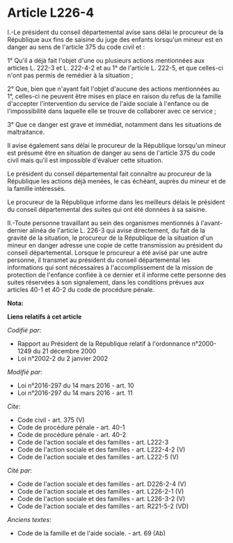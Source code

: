 # Article L226-4

I.-Le président du conseil départemental avise sans délai le procureur de la République aux fins de saisine du juge des
enfants lorsqu'un mineur est en danger au sens de l'article 375 du code civil et : 

1° Qu'il a déjà fait l'objet d'une ou plusieurs actions mentionnées aux articles L. 222-3 et L. 222-4-2 et au 1° de l'article
L. 222-5, et que celles-ci n'ont pas permis de remédier à la situation ; 

2° Que, bien que n'ayant fait l'objet d'aucune des actions mentionnées au 1°, celles-ci ne peuvent être mises en place en
raison du refus de la famille d'accepter l'intervention du service de l'aide sociale à l'enfance ou de l'impossibilité dans
laquelle elle se trouve de collaborer avec ce service ; 

3° Que ce danger est grave et immédiat, notamment dans les situations de maltraitance. 

Il avise également sans délai le procureur de la République lorsqu'un mineur est présumé être en situation de danger au sens
de l'article 375 du code civil mais qu'il est impossible d'évaluer cette situation. 

Le président du conseil départemental fait connaître au procureur de la République les actions déjà menées, le cas échéant,
auprès du mineur et de la famille intéressés. 

Le procureur de la République informe dans les meilleurs délais le président du conseil départemental des suites qui ont été
données à sa saisine. 

II.-Toute personne travaillant au sein des organismes mentionnés à l'avant-dernier alinéa de l'article L. 226-3 qui avise
directement, du fait de la gravité de la situation, le procureur de la République de la situation d'un mineur en danger
adresse une copie de cette transmission au président du conseil départemental. Lorsque le procureur a été avisé par une autre
personne, il transmet au président du conseil départemental les informations qui sont nécessaires à l'accomplissement de la
mission de protection de l'enfance confiée à ce dernier et il informe cette personne des suites réservées à son signalement,
dans les conditions prévues aux articles 40-1 et 40-2 du code de procédure pénale.

**Nota:**



**Liens relatifs à cet article**

_Codifié par_:

  - Rapport au Président de la République relatif à l'ordonnance n°2000-1249 du 21 décembre 2000
  - Loi n°2002-2 du 2 janvier 2002

_Modifié par_:

  - Loi n°2016-297 du 14 mars 2016 - art. 10
  - Loi n°2016-297 du 14 mars 2016 - art. 11

_Cite_:

  - Code civil - art. 375 (V)
  - Code de procédure pénale - art. 40-1
  - Code de procédure pénale - art. 40-2
  - Code de l'action sociale et des familles - art. L222-3
  - Code de l'action sociale et des familles - art. L222-4-2 (V)
  - Code de l'action sociale et des familles - art. L222-5 (V)

_Cité par_:

  - Code de l'action sociale et des familles - art. D226-2-4 (V)
  - Code de l'action sociale et des familles - art. L226-2-1 (V)
  - Code de l'action sociale et des familles - art. L226-3-2 (V)
  - Code de l'action sociale et des familles - art. R221-5-2 (VD)

_Anciens textes_:

  - Code de la famille et de l'aide sociale. - art. 69 (Ab)
